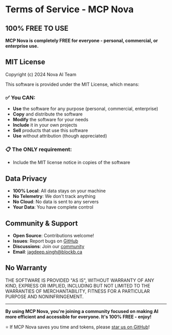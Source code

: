 # Terms of Service - MCP Nova

## 100% FREE TO USE

**MCP Nova is completely FREE for everyone - personal, commercial, or enterprise use.**

## MIT License

Copyright (c) 2024 Nova AI Team

This software is provided under the MIT License, which means:

### ✅ You CAN:
- **Use** the software for any purpose (personal, commercial, enterprise)
- **Copy** and distribute the software
- **Modify** the software for your needs
- **Include** it in your own projects
- **Sell** products that use this software
- **Use** without attribution (though appreciated)

### 📋 The ONLY requirement:
- Include the MIT license notice in copies of the software

## Data Privacy

- **100% Local**: All data stays on your machine
- **No Telemetry**: We don't track anything
- **No Cloud**: No data is sent to any servers
- **Your Data**: You have complete control

## Community & Support

- **Open Source**: Contributions welcome!
- **Issues**: Report bugs on [GitHub](https://github.com/jagdeepsinghdev/nova-memory/issues)
- **Discussions**: Join our [community](https://github.com/jagdeepsinghdev/nova-memory/discussions)
- **Email**: jagdeep.singh@blockb.ca

## No Warranty

THE SOFTWARE IS PROVIDED "AS IS", WITHOUT WARRANTY OF ANY KIND, EXPRESS OR IMPLIED, INCLUDING BUT NOT LIMITED TO THE WARRANTIES OF MERCHANTABILITY, FITNESS FOR A PARTICULAR PURPOSE AND NONINFRINGEMENT.

---

**By using MCP Nova, you're joining a community focused on making AI more efficient and accessible for everyone. It's 100% FREE - enjoy!**

⭐ If MCP Nova saves you time and tokens, please [star us on GitHub](https://github.com/jagdeepsinghdev/nova-memory)!
